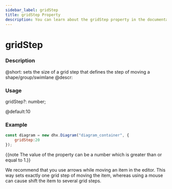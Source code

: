 ```yaml
---
sidebar_label: gridStep
title: gridStep Property
description: You can learn about the gridStep property in the documentation of the DHTMLX JavaScript Diagram library. Browse developer guides and API reference, try out code examples and live demos, and download a free 30-day evaluation version of DHTMLX Diagram.
---
```


# gridStep

### Description

@short: sets the size of a grid step that defines the step of moving a shape/group/swimlane
@descr:

### Usage

 gridStep?: number;

@default:10

### Example

~~~js
const diagram = new dhx.Diagram("diagram_container", { 
  	gridStep:20
});
~~~

{{note The value of the property can be a number which is greater than or equal to 1.}}

We recommend that you use arrows while moving an item in the editor. This way sets exactly one grid step of moving the item, whereas using a mouse can cause shift the item to several grid steps.
